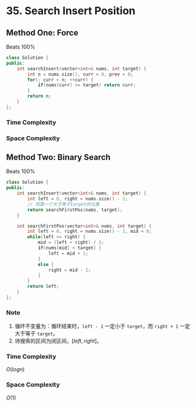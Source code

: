 # 35. Search Insert Position

## Method One: Force

Beats 100%

```c++
class Solution {
public:
    int searchInsert(vector<int>& nums, int target) {
        int n = nums.size(), curr = 0, prev = 0;
        for(; curr < n; ++curr) {
            if(nums[curr] >= target) return curr;
        }
        return n;
    }
};
```

### Time Complexity



### Space Complexity





## Method Two: Binary Search

Beats 100%

```c++
class Solution {
public:
    int searchInsert(vector<int>& nums, int target) {
        int left = 0, right = nums.size() - 1;
        // 找第一个大于等于target的位置
        return searchFirstPos(nums, target);
    }

    int searchFirstPos(vector<int>& nums, int target) {
        int left = 0, right = nums.size() - 1, mid = 0;
        while(left <= right) {
            mid = (left + right) / 2;
            if(nums[mid] < target) {
                left = mid + 1;
            }
            else {
                right = mid - 1;
            }
        }
        return left;
    }
};
```

### Note

1. 循环不变量为：循环结束时，`left - 1` 一定小于 `target`，而 `right + 1` 一定大于等于 `target`。
2. 待搜索的区间为闭区间，$[left, right]$。

### Time Complexity

$O(logn)$

### Space Complexity

$O(1)$

